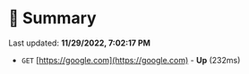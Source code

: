 # 📖 Summary
Last updated: **11/29/2022, 7:02:17 PM**

- `GET` [https://google.com](https://google.com) - **Up** (232ms)
